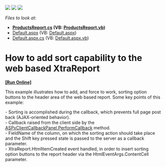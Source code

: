 <!-- default badges list -->
![](https://img.shields.io/endpoint?url=https://codecentral.devexpress.com/api/v1/VersionRange/128598371/14.2.5%2B)
[![](https://img.shields.io/badge/Open_in_DevExpress_Support_Center-FF7200?style=flat-square&logo=DevExpress&logoColor=white)](https://supportcenter.devexpress.com/ticket/details/E922)
[![](https://img.shields.io/badge/📖_How_to_use_DevExpress_Examples-e9f6fc?style=flat-square)](https://docs.devexpress.com/GeneralInformation/403183)
<!-- default badges end -->
<!-- default file list -->
*Files to look at*:

* **[ProductsReport.cs](./CS/App_Code/ProductsReport.cs) (VB: [ProductsReport.vb](./VB/App_Code/ProductsReport.vb))**
* [Default.aspx](./CS/Default.aspx) (VB: [Default.aspx](./VB/Default.aspx))
* [Default.aspx.cs](./CS/Default.aspx.cs) (VB: [Default.aspx.vb](./VB/Default.aspx.vb))
<!-- default file list end -->
# How to add sort capability to the web based XtraReport
<!-- run online -->
**[[Run Online]](https://codecentral.devexpress.com/e922/)**
<!-- run online end -->


<p>This example illustrates how to add, and force to work, sorting option buttons to the header area of the web based report. Some key points of this example:</p>
<p>- Sorting is accomplished during the callback, which prevents full page post back (AJAX-oriented behavior).<br /> - Callback raised from the client side by the <a href="http://documentation.devexpress.com/#AspNet/DevExpressWebASPxCallbackPanelScriptsASPxClientCallbackPanel_PerformCallbacktopic"><u>ASPxClientCallbackPanel.PerformCallback</u></a> method.<br /> - FieldName of the column, on which the sorting action should take place and the Shift key pressed state is passed to the server as a callback parameter.<br /> - XtraReport.HtmlItemCreated event handled, in order to insert sorting option buttons to the report header via the HtmlEventArgs.ContentCell parameter.</p>

<br/>


